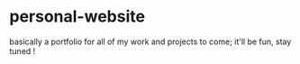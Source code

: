 # personal-website
basically a portfolio for all of my work and projects to come; it'll be fun, stay tuned !
